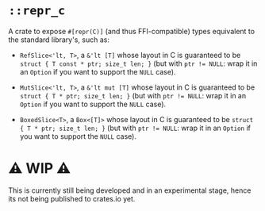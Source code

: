 # `::repr_c`

A crate to expose `#[repr(C)]` (and thus FFI-compatible) types equivalent to
the standard library's, such as:

  - `RefSlice<'lt, T>`, a `&'lt [T]` whose layout in C is guaranteed to be
    `struct { T const * ptr; size_t len; }` (but with `ptr != NULL`: wrap it in an `Option` if you want to support the `NULL` case).

  - `MutSlice<'lt, T>`, a `&'lt mut [T]` whose layout in C is guaranteed to be
    `struct { T * ptr; size_t len; }` (but with `ptr != NULL`: wrap it in an   `Option` if you want to support the `NULL` case).

  - `BoxedSlice<T>`, a `Box<[T]>` whose layout in C is guaranteed to be
    `struct { T * ptr; size_t len; }` (but with `ptr != NULL`: wrap it in an   `Option` if you want to support the `NULL` case).

# ⚠️ WIP ⚠️

This is currently still being developed and in an experimental stage, hence its not being published to crates.io yet.
